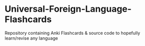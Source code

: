 # Universal-Foreign-Language-Flashcards
Repository containing Anki Flashcards &amp; source code to hopefully learn/revise any language
